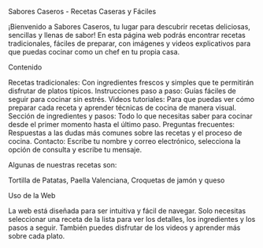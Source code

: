 Sabores Caseros - Recetas Caseras y Fáciles

¡Bienvenido a Sabores Caseros, tu lugar para descubrir recetas deliciosas, sencillas y llenas de sabor! En esta página web podrás encontrar recetas tradicionales, fáciles de preparar, con imágenes y videos explicativos para que puedas cocinar como un chef en tu propia casa.

Contenido

Recetas tradicionales: Con ingredientes frescos y simples que te permitirán disfrutar de platos típicos.
Instrucciones paso a paso: Guías fáciles de seguir para cocinar sin estrés.
Videos tutoriales: Para que puedas ver cómo preparar cada receta y aprender técnicas de cocina de manera visual.
Sección de ingredientes y pasos: Todo lo que necesitas saber para cocinar desde el primer momento hasta el último paso.
Preguntas frecuentes: Respuestas a las dudas más comunes sobre las recetas y el proceso de cocina.
Contacto: Escribe tu nombre y correo electrónico, selecciona la opción de consulta y escribe tu mensaje.

Algunas de nuestras recetas son:

Tortilla de Patatas,
Paella Valenciana,
Croquetas de jamón y queso

Uso de la Web

La web está diseñada para ser intuitiva y fácil de navegar. Solo necesitas seleccionar una receta de la lista para ver los detalles, los ingredientes y los pasos a seguir. También puedes disfrutar de los videos y aprender más sobre cada plato.
